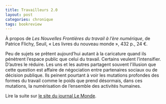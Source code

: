 ```yaml
---
title: Travailleurs 2.0
layout: post
categories: chronique
tags: bookreview
---
```


À propos de <i>Les Nouvelles Frontières du travail à l’ère numérique</i>, de Patrice Flichy, Seuil, « Les livres du nouveau monde », 432 p., 24 €.

Peu de sujets se prêtent aujourd’hui autant à la caricature quand ils pénètrent l’espace public que celui du travail. Certains veulent l’intensifier. D’autres le réduire. Les uns et les autres partagent souvent l’illusion que cette question est affaire de négociation entre partenaires sociaux ou de décision publique. Ils peinent pourtant à voir les mutations profondes des formes du travail comme le poids que prend désormais, dans ces mutations, la numérisation de l’ensemble des activités humaines.

Lire la suite sur [le site du journal Le Monde](https://lemonde.fr/livres/article/2017/09/14/sociologie-travailleurs-2-0_5185345_3260.html?xtmc=&xtcr=8]).
